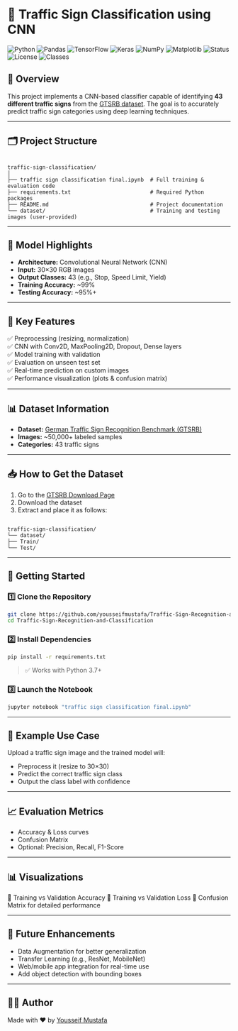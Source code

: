 # 🚦 Traffic Sign Classification using CNN

![Python](https://img.shields.io/badge/Python-3.x-blue?logo=python)
![Pandas](https://img.shields.io/badge/Pandas-Data%20Science-yellow?logo=pandas)
![TensorFlow](https://img.shields.io/badge/TensorFlow-Deep%20Learning-orange?logo=tensorflow)
![Keras](https://img.shields.io/badge/Keras-CNN-red?logo=keras)
![NumPy](https://img.shields.io/badge/NumPy-Numerical%20Computing-informational?logo=numpy)
![Matplotlib](https://img.shields.io/badge/Matplotlib-Visualization-blueviolet?logo=matplotlib)
![Status](https://img.shields.io/badge/Project-Completed-brightgreen)
![License](https://img.shields.io/badge/License-MIT-lightgrey)
![Classes](https://img.shields.io/badge/Classes-43-blue)


## 🧠 Overview

This project implements a CNN-based classifier capable of identifying **43 different traffic signs** from the [GTSRB dataset](https://benchmark.ini.rub.de/gtsrb_news.html). The goal is to accurately predict traffic sign categories using deep learning techniques.

---

## 🗂️ Project Structure

```

traffic-sign-classification/
│
├── traffic sign classification final.ipynb  # Full training & evaluation code
├── requirements.txt                         # Required Python packages
├── README.md                                # Project documentation
└── dataset/                                 # Training and testing images (user-provided)

```

---

## 🧠 Model Highlights

- **Architecture:** Convolutional Neural Network (CNN)
- **Input:** 30×30 RGB images
- **Output Classes:** 43 (e.g., Stop, Speed Limit, Yield)
- **Training Accuracy:** ~99%
- **Testing Accuracy:** ~95%+

---

## 🔧 Key Features

✅ Preprocessing (resizing, normalization)  
✅ CNN with Conv2D, MaxPooling2D, Dropout, Dense layers  
✅ Model training with validation  
✅ Evaluation on unseen test set  
✅ Real-time prediction on custom images  
✅ Performance visualization (plots & confusion matrix)

---

## 📊 Dataset Information

- **Dataset:** [German Traffic Sign Recognition Benchmark (GTSRB)](https://benchmark.ini.rub.de/gtsrb_news.html)
- **Images:** ~50,000+ labeled samples
- **Categories:** 43 traffic signs

---

## 📥 How to Get the Dataset

1. Go to the [GTSRB Download Page](https://benchmark.ini.rub.de/Dataset_GTSRB.html)
2. Download the dataset
3. Extract and place it as follows:

```

traffic-sign-classification/
└── dataset/
├── Train/
└── Test/

````

---

## 🚀 Getting Started

### 1️⃣ Clone the Repository

```bash
git clone https://github.com/yousseifmustafa/Traffic-Sign-Recognition-and-Classification.git
cd Traffic-Sign-Recognition-and-Classification
````

### 2️⃣ Install Dependencies

```bash
pip install -r requirements.txt
```

> ✅ Works with Python 3.7+

### 3️⃣ Launch the Notebook

```bash
jupyter notebook "traffic sign classification final.ipynb"
```

---

## 🧪 Example Use Case

Upload a traffic sign image and the trained model will:

* Preprocess it (resize to 30×30)
* Predict the correct traffic sign class
* Output the class label with confidence

---

## 📈 Evaluation Metrics

* Accuracy & Loss curves
* Confusion Matrix
* Optional: Precision, Recall, F1-Score

---

## 📊 Visualizations

📌 Training vs Validation Accuracy
📌 Training vs Validation Loss
📌 Confusion Matrix for detailed performance

---

## 🌱 Future Enhancements

* Data Augmentation for better generalization
* Transfer Learning (e.g., ResNet, MobileNet)
* Web/mobile app integration for real-time use
* Add object detection with bounding boxes

---

## 🙋‍♂️ Author

Made with ❤️ by [Yousseif Mustafa](https://github.com/yousseifmustafa)

```
